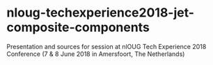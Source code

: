 # nloug-techexperience2018-jet-composite-components
Presentation and sources for session at nlOUG Tech Experience 2018 Conference (7 &amp; 8 June 2018 in Amersfoort, The Netherlands)
